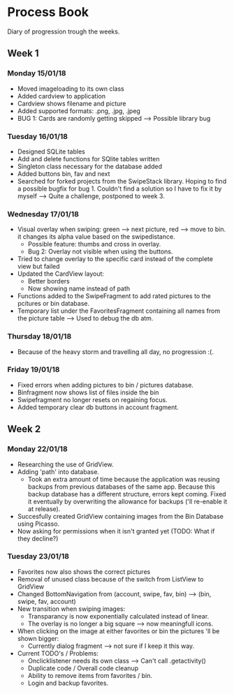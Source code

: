 # Process Book

Diary of progression trough the weeks.

## Week 1

### Monday 15/01/18
- Moved imageloading to its own class
- Added cardview to application
- Cardview shows filename and picture
- Added supported formats: .png, .jpg, .jpeg
- BUG 1: Cards are randomly getting skipped --> Possible library bug
  
### Tuesday 16/01/18
 - Designed SQLite tables
 - Add and delete functions for SQlite tables written
 - Singleton class necessary for the database added
 - Added buttons bin, fav and next
 - Searched for forked projects from the SwipeStack library. Hoping
 to find a possible bugfix for bug 1. Couldn't find a solution so
 I have to fix it by myself --> Quite a challenge, postponed to week 3.
 
 ### Wednesday 17/01/18
 - Visual overlay when swiping: green --> next picture, red --> move to bin.
 it changes its alpha value based on the swipedistance.
    - Possible feature: thumbs and cross in overlay.
    - Bug 2: Overlay not visible when using the buttons.
 - Tried to change overlay to the specific card instead of the complete view
 but failed
 - Updated the CardView layout:
    - Better borders
    - Now showing name instead of path
 - Functions added to the SwipeFragment to add rated pictures to the pcitures
 or bin database.
 - Temporary list under the FavoritesFragment containing all names from the 
 picture table --> Used to debug the db atm.
 
 ### Thursday 18/01/18
 - Because of the heavy storm and travelling all day, no progression :(.
 
 ### Friday 19/01/18
 - Fixed errors when adding pictures to bin / pictures database.
 - Binfragment now shows list of files inside the bin
 - Swipefragment no longer resets on regaining focus.
 - Added temporary clear db buttons in account fragment.
 
 ## Week 2
 
 ### Monday 22/01/18
- Researching the use of GridView.
- Adding 'path' into database.
  - Took an extra amount of time because the application was reusing backups from
  previous databases of the same app. Because this backup database has a different
  structure, errors kept coming. Fixed it eventually by overwriting the allowance
  for backups ('ll re-enable it at release).
- Succesfully created GridView containing images from the Bin Database using Picasso.
- Now asking for permissions when it isn't granted yet (TODO: What if they decline?)

### Tuesday 23/01/18
- Favorites now also shows the correct pictures
- Removal of unused class because of the switch from ListView to GridView
- Changed BottomNavigation from (account, swipe, fav, bin) --> (bin, swipe, fav, account)
- New transition when swiping images:
  - Transparancy is now exponentially calculated instead of linear.
  - The overlay is no longer a big square --> now meaningfull icons.
- When clicking on the image at either favorites or bin the pictures 'll be shown bigger:
  - Currently dialog fragment --> not sure if I keep it this way.
- Current TODO's / Problems:
  - Onclicklistener needs its own class --> Can't call .getactivity()
  - Duplicate code / Overall code cleanup
  - Ability to remove items from favorites / bin.
  - Login and backup favorites.
 

